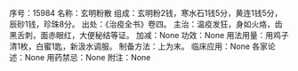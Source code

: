 序号：15984
名称：玄明粉散
组成：玄明粉2钱，寒水石1钱5分，黄连1钱5分，辰砂1钱，珍珠8分。
出处：《治疫全书》卷四。
主治：温疫发狂，身如火烙，齿黑舌刺，面赤眼红，大便秘结等证。
加减：None
功效：None
用法用量：用鸡子清1枚，白蜜1匙，新汲水调服。
制备方法：上为末。
临床应用：None
各家论述：None
用药禁忌：None
附注：None
